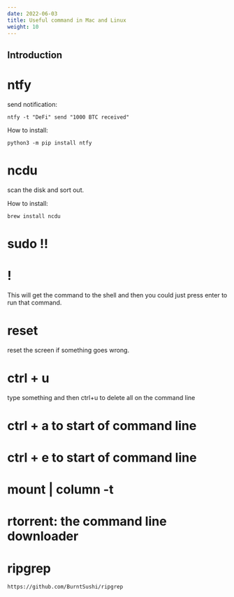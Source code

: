 ```yaml
---
date: 2022-06-03
title: Useful command in Mac and Linux
weight: 10
---
```


## Introduction


# ntfy

send notification:

```
ntfy -t "DeFi" send "1000 BTC received"

```

How to install:

```
python3 -m pip install ntfy

```

# ncdu

scan the disk and sort out.

How to install:

```
brew install ncdu
```


# sudo !!

# !<some number got from history command>

This will get the command to the shell and then you could just press enter to
run that command.

# reset

reset the screen if something goes wrong.

# ctrl + u

type something and then ctrl+u to delete all on the command line

# ctrl + a to start of command line

# ctrl + e to start of command line

# mount | column -t

# rtorrent: the command line downloader

# ripgrep

```
https://github.com/BurntSushi/ripgrep
```

